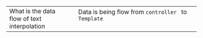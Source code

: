 
|                                                 |                                                             |
| ----------------------------------------------- | ----------------------------------------------------------- |
| What is the data <br>flow of text interpolation | Data is being flow from `controller ` to `Template`<br><br> |
